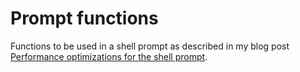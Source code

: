 # Prompt functions

Functions to be used in a shell prompt as described in my blog post [Performance optimizations for the shell prompt](https://seb.jambor.dev/posts/performance-optimizations-for-the-shell-prompt/).
